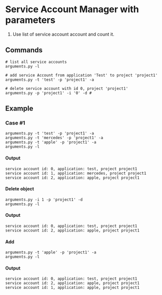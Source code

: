 # Service Account Manager with parameters

1. Use list of service account account and count it. 

## Commands 

```
# list all service accounts
arguments.py -l 

# add service Account from application 'Test' to project 'project1'
arguments.py -t 'test' -p 'project1' -a

# delete service account with id 0, project 'project1'
arguments.py -p 'project1' -i '0' -d # 

```

## Example

### Case #1

``` 
arguments.py -t 'test' -p 'project1' -a
arguments.py -t 'mercedes' -p 'project1' -a
arguments.py -t 'apple' -p 'project1' -a
arguments.py -l
```
#### Output 

```
service account id: 0, application: test, project project1
service account id: 1, application: mercedes, project project1
service account id: 2, application: apple, project project1
```

#### Delete object

```
arguments.py -i 1 -p 'project1' -d
arguments.py -l      
```
#### Output
```             
service account id: 0, application: test, project project1
service account id: 2, application: apple, project project1
```

#### Add

```
arguments.py -t 'apple' -p 'project1' -a
arguments.py -l 
```

#### Output 

```
service account id: 0, application: test, project project1
service account id: 2, application: apple, project project1
service account id: 1, application: apple, project project1
```